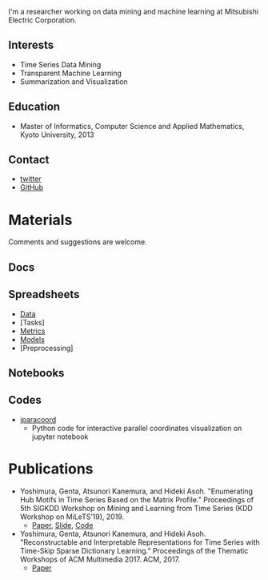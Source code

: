 I'm a researcher working on data mining and machine learning at Mitsubishi Electric Corporation.

## Interests
* Time Series Data Mining
* Transparent Machine Learning
* Summarization and Visualization

## Education
* Master of Informatics, Computer Science and Applied Mathematics, Kyoto University, 2013

## Contact
* [twitter](https://twitter.com/intellygenta)
* [GitHub](https://github.com/intellygenta)

# Materials
Comments and suggestions are welcome.

## Docs

## Spreadsheets
* [Data](https://docs.google.com/spreadsheets/d/1oETBfjLeDKrTrTAXhJUMuYnBb10IVLkZvNuR0zSF1fc/edit?usp=sharing)
* [Tasks]
* [Metrics](https://docs.google.com/spreadsheets/d/1e8qO8WF360aVEWk2Y4jkZQeNW_xwM3s3mRnp0-2ysMI/edit?usp=sharing)
* [Models](https://docs.google.com/spreadsheets/d/1HaDB_93kbDQAe_vSGqq612Pq85oIjs6U_HCbaKDVTuA/edit?usp=sharing)
* [Preprocessing]

## Notebooks

## Codes
* [iparacoord](https://github.com/intellygenta/InteractiveParallelCoordinates)
    * Python code for interactive parallel coordinates visualization on jupyter notebook

# Publications
* Yoshimura, Genta, Atsunori Kanemura, and Hideki Asoh. "Enumerating Hub Motifs in Time Series Based on the Matrix Profile." Proceedings of 5th SIGKDD Workshop on Mining and Learning from Time Series (KDD Workshop on MiLeTS’19), 2019.
    * [Paper](https://milets19.github.io/papers/milets19_paper_5.pdf), [Slide](https://www.slideshare.net/GentaYoshimura/milets19-enumerating-hub-motifs-in-time-series-based-on-the-matrix-profile), [Code](https://github.com/intellygenta/HubFinder)
* Yoshimura, Genta, Atsunori Kanemura, and Hideki Asoh. "Reconstructable and Interpretable Representations for Time Series with Time-Skip Sparse Dictionary Learning." Proceedings of the Thematic Workshops of ACM Multimedia 2017. ACM, 2017.
    * [Paper](https://dl.acm.org/doi/10.1145/3126686.3126724)
